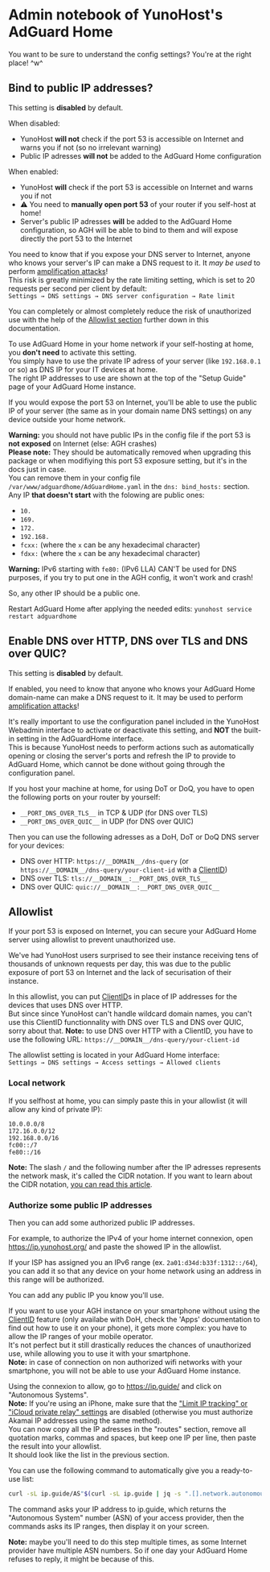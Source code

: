 # Admin notebook of YunoHost's AdGuard Home

You want to be sure to understand the config settings? You're at the right place! ^w^

## Bind to public IP addresses?

This setting is **disabled** by default.

When disabled:

- YunoHost **will not** check if the port 53 is accessible on Internet and warns you if not (so no irrelevant warning)
- Public IP adresses **will not** be added to the AdGuard Home configuration

When enabled:

- YunoHost **will** check if the port 53 is accessible on Internet and warns you if not
- ⚠️ You need to **manually open port 53** of your router if you self-host at home!
- Server's public IP adresses **will** be added to the AdGuard Home configuration, so AGH will be able to bind to them and will expose directly the port 53 to the Internet

You need to know that if you expose your DNS server to Internet, anyone who knows your server's IP can make a DNS request to it. It *may be used* to perform [amplification attacks](https://en.wikipedia.org/wiki/Denial-of-service_attack#Amplification)!  
This risk is greatly minimized by the rate limiting setting, which is set to 20 requests per second per client by default:  
`Settings → DNS settings → DNS server configuration → Rate limit`

You can completely or almost completely reduce the risk of unauthorized use with the help of the [Allowlist section](#allowlist) further down in this documentation.

To use AdGuard Home in your home network if your self-hosting at home, you **don't need** to activate this setting.  
You simply have to use the private IP adress of your server (like `192.168.0.1` or so) as DNS IP for your IT devices at home.  
The right IP addresses to use are shown at the top of the "Setup Guide" page of your AdGuard Home instance.

If you would expose the port 53 on Internet, you'll be able to use the public IP of your server (the same as in your domain name DNS settings) on any device outside your home network.

**Warning:** you should not have public IPs in the config file if the port 53 is **not exposed** on Internet (else: AGH crashes)  
**Please note:** They should be automatically removed when upgrading this package or when modifiying this port 53 exposure setting, but it's in the docs just in case.  
You can remove them in your config file `/var/www/adguardhome/AdGuardHome.yaml` in the `dns: bind_hosts:` section.  
Any IP **that doesn't start** with the folowing are public ones:

- `10.`
- `169.`
- `172.`
- `192.168.`
- `fcxx:` (where the `x` can be any hexadecimal character)
- `fdxx:` (where the `x` can be any hexadecimal character)

**Warning:** IPv6 starting with `fe80:` (IPv6 LLA) CAN'T be used for DNS purposes, if you try to put one in the AGH config, it won't work and crash!

So, any other IP should be a public one.

Restart AdGuard Home after applying the needed edits: `yunohost service restart adguardhome`

## Enable DNS over HTTP, DNS over TLS and DNS over QUIC?

This setting is **disabled** by default.

If enabled, you need to know that anyone who knows your AdGuard Home domain-name can make a DNS request to it. It may be used to perform [amplification attacks](https://en.wikipedia.org/wiki/Denial-of-service_attack#Amplification)!

It's really important to use the configuration panel included in the YunoHost Webadmin interface to activate or deactivate this setting, and **NOT** the built-in setting in the AdGuardHome interface.  
This is because YunoHost needs to perform actions such as automatically opening or closing the server's ports and refresh the IP to provide to AdGuard Home, which cannot be done without going through the configuration panel.

If you host your machine at home, for using DoT or DoQ, you have to open the following ports on your router by yourself:

- `__PORT_DNS_OVER_TLS__` in TCP & UDP (for DNS over TLS)
- `__PORT_DNS_OVER_QUIC__` in UDP (for DNS over QUIC)

Then you can use the following adresses as a DoH, DoT or DoQ DNS server for your devices:

- DNS over HTTP: `https://__DOMAIN__/dns-query` (or `https://__DOMAIN__/dns-query/your-client-id` with a [ClientID](https://github.com/AdguardTeam/AdGuardHome/wiki/Clients#clientid))
- DNS over TLS: `tls://__DOMAIN__:__PORT_DNS_OVER_TLS__`
- DNS over QUIC: `quic://__DOMAIN__:__PORT_DNS_OVER_QUIC__`

## Allowlist

If your port 53 is exposed on Internet, you can secure your AdGuard Home server using allowlist to prevent unauthorized use.

We've had YunoHost users surprised to see their instance receiving tens of thousands of unknown requests per day, this was due to the public exposure of port 53 on Internet and the lack of securisation of their instance.

In this allowlist, you can put [ClientID](https://github.com/AdguardTeam/AdGuardHome/wiki/Clients#clientid)s in place of IP addresses for the devices that uses DNS over HTTP.  
But since since YunoHost can't handle wildcard domain names, you can't use this ClientID functionnality with DNS over TLS and DNS over QUIC, sorry about that.
**Note:** to use DNS over HTTP with a ClientID, you have to use the following URL: `https://__DOMAIN__/dns-query/your-client-id`

The allowlist setting is located in your AdGuard Home interface:  
`Settings → DNS settings → Access settings → Allowed clients`

### Local network

If you selfhost at home, you can simply paste this in your allowlist (it will allow any kind of private IP):

```text
10.0.0.0/8
172.16.0.0/12
192.168.0.0/16
fc00::/7
fe80::/16
```

**Note:** The slash `/` and the following number after the IP adresses represents the network mask, it's called the CIDR notation. If you want to learn about the CIDR notation, [you can read this article](https://whatismyipaddress.com/cidr).

### Authorize some public IP addresses

Then you can add some authorized public IP addresses.

For example, to authorize the IPv4 of your home internet connexion, open <https://ip.yunohost.org/> and paste the showed IP in the allowlist.

If your ISP has assigned you an IPv6 range (ex. `2a01:d34d:b33f:1312::/64`), you can add it so that any device on your home network using an address in this range will be authorized.

You can add any public IP you know you'll use.

If you want to use your AGH instance on your smartphone without using the [ClientID](https://github.com/AdguardTeam/AdGuardHome/wiki/Clients#clientid) feature (only availabe with DoH, check the 'Apps' documentation to find out how to use it on your phone), it gets more complex: you have to allow the IP ranges of your mobile operator.  
It's not perfect but it still drastically reduces the chances of unauthorized use, while allowing you to use it with your smartphone.  
**Note:** in case of connection on non authorized wifi networks with your smartphone, you will not be able to use your AdGuard Home instance.

Using the connexion to allow, go to <https://ip.guide/> and click on "Autonomous Systems".  
**Note:** If you're using an iPhone, make sure that the ["Limit IP tracking" or "iCloud private relay" settings](https://support.apple.com/guide/iphone/iph499d287c2/ios) are disabled (otherwise you must authorize Akamai IP addresses using the same method).  
You can now copy all the IP adresses in the "routes" section, remove all quotation marks, commas and spaces, but keep one IP per line, then paste the result into your allowlist.  
It should look like the list in the previous section.

You can use the following command to automatically give you a ready-to-use list:

```bash
curl -sL ip.guide/AS"$(curl -sL ip.guide | jq -s ".[].network.autonomous_system.asn")" | jq -s ".[].routes" | sed "/v.*:/d;/\],/d" | tr -d " {]\",}"
```

The command asks your IP address to ip.guide, which returns the "Autonomous System" number (ASN) of your access provider, then the commands asks its IP ranges, then display it on your screen.

**Note:** maybe you'll need to do this step multiple times, as some Internet provider have multiple ASN numbers. So if one day your AdGuard Home refuses to reply, it might be because of this.
